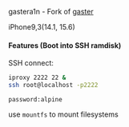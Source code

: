 gastera1n - Fork of [gaster](https://github.com/0x7ff/gaster)

iPhone9,3(14.1, 15.6)

#### Features (Boot into SSH ramdisk)

SSH connect:
```sh
iproxy 2222 22 &
ssh root@localhost -p2222

```

`password:alpine`

use `mountfs` to mount filesystems
